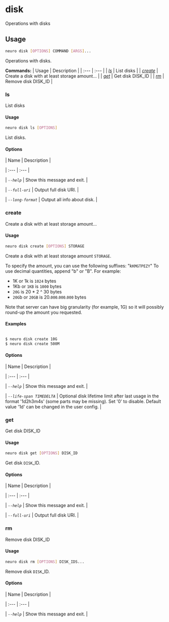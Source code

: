 # disk

Operations with disks

## Usage

```bash
neuro disk [OPTIONS] COMMAND [ARGS]...
```

Operations with disks.

**Commands:**
| Usage | Description |
| :--- | :--- |
| [_ls_](disk.md#ls) | List disks |
| [_create_](disk.md#create) | Create a disk with at least storage amount... |
| [_get_](disk.md#get) | Get disk DISK\_ID |
| [_rm_](disk.md#rm) | Remove disk DISK\_ID |


### ls



List disks



#### Usage

```bash
neuro disk ls [OPTIONS]
```

List disks.

#### Options


| Name | Description |

| :--- | :--- |

| _`--help`_ | Show this message and exit. |

| _`--full-uri`_ | Output full disk URI. |

| _`--long-format`_ | Output all info about disk. |




### create



Create a disk with at least storage amount...



#### Usage

```bash
neuro disk create [OPTIONS] STORAGE
```

Create a disk with at least storage amount `STORAGE`.

To specify the amount,
you can use the following suffixes: "k`KMGTPEZY`"
To use decimal quantities,
append "b" or "B". For example:
- 1K or 1k is `1024` bytes
- 1Kb or `1KB` is
`1000` bytes
- `20G` is 20 * 2 ^ 30 bytes
- `20G`b or `20GB` is
20.`000`.`000`.`000` bytes

Note that server can have big granularity (for
example, 1G)
so it will possibly round-up the amount you requested.

#### Examples

```bash

$ neuro disk create 10G
$ neuro disk create 500M
```

#### Options


| Name | Description |

| :--- | :--- |

| _`--help`_ | Show this message and exit. |

| _`--life-span TIMEDELTA`_ | Optional disk lifetime limit after last usage in the format '1d2h3m4s' \(some parts may be missing\). Set '0' to disable. Default value '1d' can be changed in the user config. |




### get



Get disk DISK_ID



#### Usage

```bash
neuro disk get [OPTIONS] DISK_ID
```

Get disk `DISK`_ID.

#### Options


| Name | Description |

| :--- | :--- |

| _`--help`_ | Show this message and exit. |

| _`--full-uri`_ | Output full disk URI. |




### rm



Remove disk DISK_ID



#### Usage

```bash
neuro disk rm [OPTIONS] DISK_IDS...
```

Remove disk `DISK`_ID.

#### Options


| Name | Description |

| :--- | :--- |

| _`--help`_ | Show this message and exit. |



